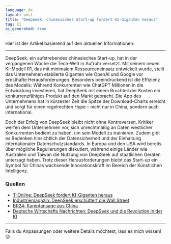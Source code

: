 ```yaml
---
language: de
layout: post
title: "DeepSeek: Chinesisches Start-up fordert KI-Giganten heraus"
tag: KI
ai_generated: true
---
```

Hier ist der Artikel basierend auf den aktuellen Informationen:

---

DeepSeek, ein aufstrebendes chinesisches Start-up, hat in der vergangenen Woche die Tech-Welt in Aufruhr versetzt. Mit seinem neuen KI-Modell R1, das mit minimalem Ressourceneinsatz entwickelt wurde, stellt das Unternehmen etablierte Giganten wie OpenAI und Google vor ernsthafte Herausforderungen. Besonders beeindruckend ist die Effizienz des Modells: Während Konkurrenten wie ChatGPT Millionen in die Entwicklung investieren, hat DeepSeek mit einem Bruchteil der Kosten ein konkurrenzfähiges Produkt auf den Markt gebracht. Die App des Unternehmens hat in kürzester Zeit die Spitze der Download-Charts erreicht und sorgt für einen regelrechten Hype – nicht nur in China, sondern auch international.

<!--more-->

Doch der Erfolg von DeepSeek bleibt nicht ohne Kontroversen. Kritiker werfen dem Unternehmen vor, sich unrechtmäßig an Daten westlicher Konkurrenten bedient zu haben, um sein Modell zu trainieren. Zudem gibt es Bedenken hinsichtlich der Datensicherheit und der Einhaltung internationaler Datenschutzstandards. In Europa und den USA wird bereits über mögliche Regulierungen diskutiert, während einige Länder wie Australien und Taiwan die Nutzung von DeepSeek auf staatlichen Geräten untersagt haben. Trotz dieser Herausforderungen bleibt das Start-up ein Symbol für Chinas wachsende Innovationskraft im Bereich der Künstlichen Intelligenz.

### Quellen
- [T-Online: DeepSeek fordert KI-Giganten heraus](https://www.t-online.de/digital/aktuelles/id_100584838/deepseek-chinesisches-start-up-toppt-ki-giganten-und-erregt-aufsehen.html)  
- [Industriemagazin: DeepSeek erschüttert die Wall Street](https://industriemagazin.at/it-und-software/deepseek-wie-ein-chinesisches-start-up-die-ki-welt-und-die-wall-street-erschuettert/)  
- [BR24: Kampfansage aus China](https://www.br.de/nachrichten/netzwelt/kampfansage-aus-china-deepseek-bringt-ki-giganten-ins-schwitzen,Ub5lKoH)  
- [Deutsche Wirtschafts Nachrichten: DeepSeek und die Revolution in der KI](https://deutsche-wirtschafts-nachrichten.de/713954/deepseek-und-die-revolution-in-der-ki-was-steckt-hinter-dem-erfolg-des-start-ups)  

--- 

Falls du Anpassungen oder weitere Details möchtest, lass es mich wissen! 😊
